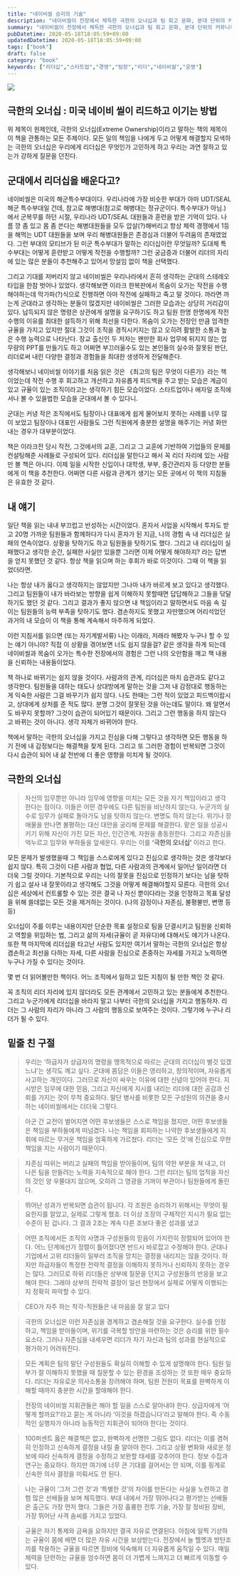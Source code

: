 ```yaml
---
title: "네이비씰 승리의 기술"
description: "네이비씰이 전장에서 체득한 극한의 오너십과 팀 회고 문화, 분대 단위의 커뮤니케이션 방식을 스타트업 조직 운영에 대입해 보고, 리더가 책임을 지고 팀을 방어할 때 어떤 변화를 만들어낼 수 있는지 실제 경험과 연결해 분석한 깊이 있는 서평이다. 책에서 소개하는 전투 브리핑과 사후 회고 절차를 제품 조직에서 구현하는 방법까지 고민했고, 팀 신뢰를 쌓는 데 필요한 일상적 습관도 정리했다."
summary: "네이비씰이 전장에서 체득한 극한의 오너십과 팀 회고 문화, 분대 단위의 커뮤니케이션 방식을 스타트업 조직 운영에 대입해 보고, 리더가 책임을 지고 팀을 방어할 때 어떤 변화를 만들어낼 수 있는지 실제 경험과 연결해 분석한 깊이 있는 서평이다. 책에서 소개하는 전투 브리핑과 사후 회고..."
pubDatetime: 2020-05-18T18:05:59+09:00
updatedDatetime: 2020-05-18T18:05:59+09:00
tags: ["book"]
draft: false
category: "book"
keywords: ["리더십","스타트업","경영","팀장","리더","네이비씰","운영"]
---
```


![](https://i.imgur.com/ZUTWqiN.jpg)

## 극한의 오너십 : 미국 네이비 씰이 리드하고 이기는 방법

위 제목이 원제인데, 극한의 오너십(Extreme Ownership)이라고 말하는 책의 제목이 이 책을 관통하는 모든 주제이다. 모든 일의 책임을 나에게 두고 어떻게 해결할지 모색하는 극한의 오너십은 우리에게 리더십은 무엇인가 고민하게 하고 우리는 과연 잘하고 있는가 강하게 질문을 던진다.

## 군대에서 리더십을 배운다고?

네이비씰은 미국의 해군특수부대이다. 우리나라에 가장 비슷한 부대가 아마 UDT/SEAL 해군 특수부대일 건데, 참고로 해병대(참고로 해병대는 정규군이다. 특수부대가 아님.)에서 군복무를 하던 시절, 우리나라 UDT/SEAL 대원들과 훈련을 받은 기억이 있다. 나름 깡 좀 있고 몸 좀 쓴다는 해병대원들을 모두 압살(?)해버리고 항상 체력 경쟁에서 1등을 해먹는 UDT 대원들을 보며 우리 해병대원들은 존경심과 더불어 두려움의 존재였었다. 그런 부대의 모티브가 된 미군 특수부대가 말하는 리더십이란 무엇일까? 도대체 특수부대는 어떻게 훈련받고 어떻게 작전을 수행할까? 그런 궁금증과 더불어 리더의 자리에 있는 많은 분들이 추천해주고 있어서 망설임 없이 책을 선택했다.

그리고 기대를 저버리지 않고 네이비씰은 우리나라에서 흔히 생각하는 군대의 스테레오 타입을 한참 벗어나 있었다. 생각해보면 이라크 한복판에서 목숨이 오가는 작전을 수행해야하는데 막가파(?)식으로 진행하면 아마 작전에 실패하고 죽고 말 것이다. 까라면 까는게 군대라고 생각하는 분들이 많겠지만 네이비씰은 그러한 모습과는 상당히 거리감이 있다. 납득되지 않은 명령은 상관에게 설명을 요구하기도 하고 팀원 한명 한명에게 작전 수행의 이유를 최대한 설득하기 위해 최선을 다한다. 목숨이 오가는 전장인 만큼 엄격한 규율을 가지고 있지만 절대 그것이 조직을 경직시키지는 않고 오히려 활발한 소통과 높은 수행 능력으로 나타난다. 장교 출신인 두 저자는 왠만한 회사 업무에 뒤지지 않는 업무량의 PPT를 만들기도 하고 어쩌면 부끄러울수도 있는 본인들의 실수와 잘못된 판단, 리더로써 내린 다양한 결정과 경험들을 최대한 생생하게 전달해준다.

생각해보니 네이비씰 이야기를 처음 읽은 것은 《최고의 팀은 무엇이 다른가》라는 책이었는데 작전 수행 후 회고하고 개선하고 자유롭게 피드백을 주고 받는 모습은 계급이 있고 규율이 있는 조직이라고는 생각하기 힘든 모습이었다. 스타트업이나 애자일 조직에서나 볼 수 있을법한 모습을 군대에서 볼 수 있다니.

군대는 커녕 작은 조직에서도 팀장이나 대표에게 쉽게 물어보지 못하는 사례를 너무 많이 보았고 팀장이나 대표인 사람들도 그런 직원에게 충분한 설명을 해주기는 커녕 화만 내는 경우가 대부분이었다.

책은 이라크전 당시 작전, 그것에서의 교훈, 그리고 그 교훈에 기반하여 기업들의 문제를 컨설팅해준 사례들로 구성되어 있다. 리더십을 말한다고 해서 꼭 리더 자리에 있는 사람만 볼 책은 아니다. 이제 일을 시작한 신입이나 대학생, 부부, 중간관리자 등 다양한 분들에게 이 책을 추천한다. 어쩌면 다른 사람과 관계가 생기는 모든 곳에서 이 책의 지침들은 유효한 것 같다.

## 내 얘기

일단 책을 읽는 내내 부끄럽고 반성하는 시간이었다. 혼자서 사업을 시작해서 투자도 받고 20명 가까운 팀원들과 함께하다가 다시 혼자가 된 지금, 나의 경험 속 내 리더십은 실패의 연속이었다. 상황을 탓하기도 하고 팀원들을 탓하기도 했다. 그리고 내 리더십이 실패했다고 생각한 순간, 실패한 사실만 있을뿐 그러면 이제 어떻게 해야하지? 라는 답변을 얻지 못했던 것 같다. 항상 책을 읽으며 하는 후회가 바로 이것이다. 그때 이 책을 읽었더라면.

나는 항상 내가 옳다고 생각하지는 않았지만 그나마 내가 바르게 보고 있다고 생각했다. 그리고 팀원들이 내가 바라보는 방향을 쉽게 이해하지 못할때면 답답해하고 그들을 닦달하기도 했던 것 같다. 그리고 결과가 좋지 않으면 내 책임이라고 말하면서도 마음 속 깊이는 팀원들의 능력 부족을 탓하기도 했다. 겸손하지도 못했고 자만했으며 어리석었던 과거의 내 모습이 이 책을 통해 계속해서 마주하게 되었다.

이런 지침서를 읽으면 (또는 자기계발서류) 나는 이래라, 저래라 해봤자 누구나 할 수 있는 얘기 아니야? 직접 이 상황을 겪어보면 너도 쉽지 않을걸? 같은 생각을 하게 되는데 네이비씰과 목숨이 오가는 특수한 전장에서의 경험은 그런 나의 오만함을 깨고 책 내용을 신뢰하는 내용들이었다.

책 하나로 바뀌기는 쉽지 않을 것이다. 사람과의 관계, 리더십은 마치 습관과도 같다고 생각한다. 팀원들을 대하는 태도나 상대방에게 말하는 것을 그저 내 감정대로 행동하는 게 익숙한 사람은 그걸 바꾸기가 쉽지 않다. 나도 한때는 그런 적이 있었고 피드백이랍시고, 상대에게 상처를 준 적도 많다. 분명 그것이 잘못된 것을 아는데도 말이다. 왜 알면서도 바꾸지 못할까? 그것이 습관이 되어있기 때문이다. 그리고 그런 행동을 하지 않는다고 바뀌는 것이 아니다. 생각 자체가 바뀌어야 한다.

책에서 말하는 극한의 오너십을 가지고 진심을 다해 그렇다고 생각하면 모든 행동을 하기 전에 내 감정보다는 해결책을 찾게 된다. 그리고 또 그러한 경험이 반복되면 그것이 다시 습관이 되어 내 삶 전반에 더 좋은 영향을 미치게 될 것이다.

## 극한의 오너십

 > 
 > 자신의 임무뿐만 아니라 임무에 영향을 미치는 모든 것을 자기 책임이라고 생각한다는 점이다. 이들은 어떤 경우에도 다른 팀원을 비난하지 않는다. 누군가의 실수로 임무가 실패로 돌아가도 남을 탓하지 않는다. 변명도 하지 않는다. 위기나 장애물을 만나면 불평하는 대신 대안을 궁리해 문제를 해결한다. 맡은 일을 성공시키기 위해 자신이 가진 모든 자산, 인간관계, 자원을 총동원한다. 그리고 자존심을 억누르고 임무와 부하들을 앞세운다. 우리는 이를 **‘극한의 오너십’** 이라고 한다.

모든 문제가 발생했을때 그 책임을 스스로에게 있다고 진심으로 생각하는 것은 생각보다 쉽지 않다. 특히 그것이 다른 사람과 협업, 다른 사람과의 관계에서 일어난 일이라면 더더욱 그럴 것이다. 기본적으로 우리는 나의 잘못을 진심으로 인정하기 보다는 남을 탓하기 쉽고 설사 내 잘못이라고 생각해도 그것을 어떻게 해결해야할지 모른다. 극한의 오너십은 세상에서 컨트롤할 수 있는 것은 결국 나 자신 뿐이다라는 것을 인정하고 목표 달성을 위해 쓸데없는 모든 것을 제거하는 것이다. (나의 감정이나 자존심, 불평불만, 변명 등등)

오너십이 주를 이루는 내용이지만 단순한 목표 설정으로 팀을 단결시키고 팀원을 신뢰하고 역할을 위임하는 법, 그리고 삶의 자세(규율이 곧 자유다)에 대해서도 얘기가 나온다. 또한 책 마지막에 리더십을 타고난 사람도 있지만 여기서 말하는 극한의 오너십은 항상 겸손하고 최선을 다하는 자세, 다른 사람을 진심으로 존중하는 자세를 가지고 노력하면 누구나 가질 수 있다는 것이다.

몇 번 더 읽어볼만한 책이다. 어느 조직에서 일하고 있든 지침이 될 만한 책인 것 같다.

꼭 조직의 리더 자리에 있지 않더라도 모든 관계에서 고민하고 있는 분들에게 추천한다. 그리고 누군가에게 리더십을 바라지 말고 나부터 극한의 오너십을 가지고 행동하자. 리더는 그 사람의 자리가 아니라 그 사람의 행동으로 보여주는 것이다. 그렇기에 누구나 리더가 될 수 있다.

## 밑줄 친 구절

 > 
 > 우리는 ‘하급자가 상급자의 명령을 맹목적으로 따르는 군대의 리더십이 별것 있겠느냐’는 생각도 깨고 싶다. 군대에 몸담은 이들은 영리하고, 창의적이며, 자유롭게 사고하는 개인이다. 그러므로 자신이 싸우는 이유에 대한 신념이 있어야 한다. 지시받은 임무에 대한 믿음, 그리고 자신에게 지시를 내리는 리더에 대한 공감과 신뢰를 가지는 것이 무척 중요하다. 말단 병사를 비롯한 모든 구성원의 의견을 중시하는 네이비씰에서는 더더욱 그렇다.

 > 
 > 아군 간 교전이 벌어지면 어떤 후보생들은 스스로 책임을 졌지만, 어떤 후보생들은 책임을 부하들에게 떠넘겼다. 나는 책임을 회피하는 나약한 후보생들에게 지휘에 따르는 무거운 책임을 엄혹하게 가르쳤다. 리더는 ‘모든 것’에 진심으로 무한 책임을 지는 사람이기 때문이다.

 > 
 > 자존심 따위는 버리고 실패의 책임을 받아들이며, 팀의 약한 부분을 쳐 내고, 더 나은 팀을 만들려는 노력을 지속적으로 해야 한다. 그런 리더는 팀의 업적을 자신의 것인 양 우쭐대지 않으며, 오히려 그 영광을 기꺼이 부관이나 팀원들에게 돌린다.

 > 
 > 뛰어난 성과가 반복되면 습관이 됩니다. 각 조원은 승리하기 위해서는 무엇이 필요한지를 알았고, 실제로 그렇게 했죠. 더 이상 조장의 구체적인 지시가 필요 없는 수준이 된 겁니다. 그 결과 2조는 계속 다른 조보다 좋은 성과를 냈고

 > 
 > 어떤 조직에서든 조직의 사명과 구성원들의 믿음이 가지런히 정렬되어 있어야 한다. 어느 단계에선가 정렬이 틀어졌다면 반드시 바로잡고 수정해야 한다. 군대나 기업에서 고위 리더들이 일부러 조직을 망치는 결정을 내리지는 않을 것이다. 하지만 하급자들이 특정한 전략적 결정을 이해하지 못하거나 신뢰하지 못하는 경우는 많다. 그러므로 하위 리더들은 상부에 질문을 던지고 구성원들의 반응을 보고해야 한다. 그래야 상부의 전략적 결정이 일선 현장에서 실제로 어떻게 이행되는지 정확히 파악할 수 있다.

 > 
 > CEO가 자주 하는 착각-직원들은 내 마음을 잘 알고 있다

 > 
 > 극한의 오너십은 이런 자존심을 경계하고 겸손해질 것을 요구한다. 실수를 인정하고, 책임을 받아들이며, 위기를 극복할 방안을 마련하는 것은 승리를 위한 필수 요소다. 그러나 자존심을 내세우면 리더가 자기 자신과 팀의 성과를 현실적으로 평가하기 어려워진다.

 > 
 > 모든 계획은 팀의 말단 구성원들도 확실히 이해할 수 있게 설명해야 한다. 팀원 일부가 잘 이해하지 못했을 때 질문할 수 있는 환경을 조성하는 것 또한 매우 중요하다. 리더는 자유로운 의사소통을 장려해야 하며, 팀원 전원이 목표를 완벽하게 이해할 때까지 충분한 시간을 할애해야 한다.

 > 
 > 전장의 네이비씰 지휘관들은 해야 할 일을 스스로 알아내야 한다. 상급자에게 ‘어떻게 할까요?’라고 묻는 게 아니라 ‘이것을 하겠습니다’라고 말해야 한다. 즉 수동적인 실행자가 아니라 능동적인 지휘관이 되어야 한다는 것이다.

 > 
 > 100퍼센트 옳은 해결책은 없고, 완벽하게 선명한 그림도 없다. 리더는 이를 겸허히 인정하고 신속하게 결정을 내릴 줄 알아야 한다. 그리고 상황 변화와 새로운 정보에 따라 신속하게 결정을 수정하고 보완할 태세를 갖추어야 한다. 정보 수집과 연구는 중요하다. 하지만 여기에 너무 큰 기대를 걸어서는 안 되며, 이를 핑계로 신속한 의사 결정을 미뤄서도 안 된다.

 > 
 > 나는 규율이 ‘그저 그런 것’과 ‘특별한 것’의 차이를 만든다는 사실을 노련하고 경험 많은 선배들을 보며 체득했다. 부대 내에서 가장 뛰어나다고 평가받는 선배들은 출근도 가장 먼저 했다. 그들은 가장 훌륭한 전투 기술, 가장 잘 정비된 장비, 가장 뛰어난 사격 솜씨를 가지고 있었다.

 > 
 > 규율은 자기 통제와 금욕을 요하지만 결국 자유로 연결된다. 아침에 일찍 기상하는 규율이 몸에 배면 더 많은 자유 시간을 보상받는다. 전장에서 늘 헬멧과 방탄조끼를 착용하는 규율을 따르면 장비에 익숙해져 더 자유롭게 움직일 수 있다. 매일 체력을 단련하는 규율을 엄수하면 몸이 더 가볍게 느껴지고 더 빠르게 이동할 수 있다.
